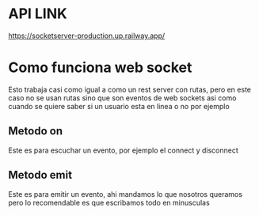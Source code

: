 # API LINK
https://socketserver-production.up.railway.app/

# Como funciona web socket
Esto trabaja casi como igual a como un rest server con rutas, pero en este caso no se usan rutas sino que son eventos de web sockets
asi como cuando se quiere saber si un usuario esta en linea o no por ejemplo

## Metodo on
Este es para escuchar un evento, por ejemplo el connect y disconnect

## Metodo emit
Este es para emitir un evento, ahi mandamos lo que nosotros queramos pero lo recomendable es que escribamos todo en minusculas
